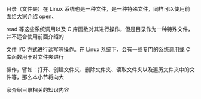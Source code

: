 目录（文件夹）在 Linux 系统也是一种文件，是一种特殊文件，同样可以使用前面给大家介绍 open、

read 等这些系统调用以及 C 库函数对其进行操作，但是目录作为一种特殊文件，并不适合使用前面介绍的

文件 I/O 方式进行读写等操作。在 Linux 系统下，会有一些专门的系统调用或 C 库函数用于对文件夹进行

操作，譬如：打开、创建文件夹、删除文件夹、读取文件夹以及遍历文件夹中的文件等，那么本小节将向大

家介绍目录相关的知识内容
